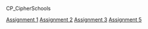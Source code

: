 CP_CipherSchools

[Assignment 1](https://github.com/jainbhupesh533/CP_CipherSchools/tree/main/Assignment-1)
[Assignment 2](https://github.com/jainbhupesh533/CP_CipherSchools/tree/main/Assignment2)
[Assignment 3](https://github.com/jainbhupesh533/CP_CipherSchools/tree/main/Assignment-3)
[Assignment 5](https://github.com/jainbhupesh533/CP_CipherSchools/tree/main/Assignment-5)